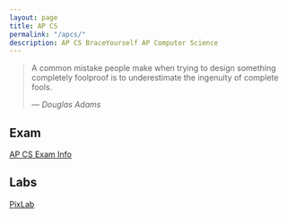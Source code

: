 ```yaml
---
layout: page
title: AP CS
permalink: "/apcs/"
description: AP CS BraceYourself AP Computer Science
---
```


> A common mistake people make when trying to design something completely foolproof is to underestimate the ingenuity of complete fools.
>
> &mdash; <cite>Douglas Adams</cite>

## Exam

<div class="section" markdown="1">

[AP CS Exam Info](/apcs/exam)

</div>

## Labs

<div class="section" markdown="1">

[PixLab](/apcs/pixlab)

</div>